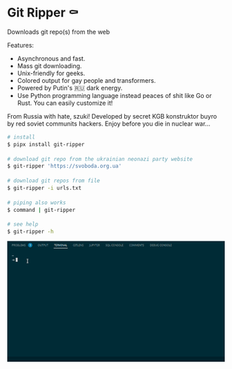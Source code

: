# Git Ripper ⚰️

Downloads git repo(s) from the web

Features:

- Asynchronous and fast.
- Mass git downloading.
- Unix-friendly for geeks.
- Colored output for gay people and transformers.
- Powered by Putin's 🇷🇺 dark energy.
- Use Python programming language instead peaces of shit like Go or Rust. You can easily customize it!

From Russia with hate, szuki! Developed by secret KGB konstruktor buyro by red soviet communits hackers. Enjoy before you die in nuclear war...

```bash
# install
$ pipx install git-ripper

# download git repo from the ukrainian neonazi party website
$ git-ripper 'https://svoboda.org.ua'

# download git repos from file
$ git-ripper -i urls.txt

# piping also works
$ command | git-ripper

# see help
$ git-ripper -h
```

![](./demo.gif)
